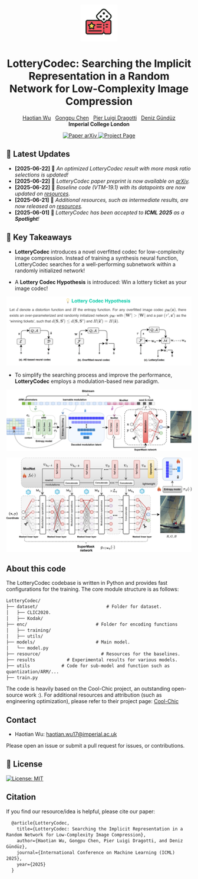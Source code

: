 <p align="center">
  <img src="docs/icon_dice.png" alt="LotteryCodec Icon" width="100"/>
</p>

<h1 align="center">
 LotteryCodec: Searching the Implicit Representation in a Random Network for Low-Complexity Image Compression
</h1>

<p align="center">
  <a href="https://eedavidwu.github.io/">Haotian Wu</a>&nbsp;&nbsp;
  <a href="https://gp-chen.github.io/">Gongpu Chen</a>&nbsp;&nbsp;
  <a href="https://www.commsp.ee.ic.ac.uk/~pld/">Pier Luigi Dragotti</a>&nbsp;&nbsp;
  <a href="https://www.imperial.ac.uk/information-processing-and-communications-lab/people/deniz/">Deniz Gündüz</a>  
  <br/>
  <strong>Imperial College London</strong>
</p>

<p align="center">
  <a href="https://arxiv.org/abs/xxxx.xxxxx" target="_blank">
    <img src="https://img.shields.io/badge/Paper-arXiv-deepgreen" alt="Paper arXiv">
  </a>
  <a href="https://eedavidwu.github.io/LotteryCodec/" target="_blank">
    <img src="https://img.shields.io/badge/Project-Page-blue" alt="Project Page">
  </a>
</p>

## 📣 Latest Updates
-  **[2025-06-22]** 📝 *An optimized LotteryCodec result with more mask ratio selections is updated!*
-  **[2025-06-22]** 📝 *LotteryCodec paper preprint is now available on [arXiv](https://arxiv.org/abs/your-link).*
-  **[2025-06-22]** 📝 *Baseline code (VTM-19.1) with its datapoints are now updated on [resources](https://github.com/eedavidwu/LotteryCodec/blob/master/resource/README.md).*
- **[2025-06-21]** 📝 *Additional resources, such as intermediate results, are now released on [resources](https://github.com/eedavidwu/LotteryCodec/blob/master/resource/README.md).*
- **[2025-06-01]** 🎉 *LotteryCodec has been accepted to **ICML 2025** as a **Spotlight**!*

## 🔑 Key Takeaways

- **LotteryCodec** introduces a novel overfitted codec for low-complexity image compression. Instead of training a synthesis neural function, LotteryCodec searches for a well-performing subnetwork within a randomly initialized network!

- A **Lottery Codec Hypothesis** is introduced: Win a lottery ticket as your image codec!


<p align="center">
  <img src="docs/LCH.png" width="1000"/>
</p>

- To simplify the searching process and improve the performance, **LotteryCodec** employs a modulation-based new paradigm.

![sicl](docs/SuperMask_fig_1.png)

<p align="center">
  <img src="docs/Fig_3_masked_sys.png" width="1000"/>
</p>

## About this code
The LotteryCodec codebase is written in Python and provides fast configurations for the training. The core module structure is as follows:
```
LotteryCodec/
├── dataset/                          # Folder for dataset.
│   ├── CLIC2020.                
│   ├── Kodak/                   
├── enc/                          # Folder for encoding functions
│   ├── training/                
│   ├── utils/                 
├── models/                       # Main model.
│   └── model.py                  
├── resource/                       # Resources for the baselines.
├── results            # Experimental results for various models.
├── utils            # Code for sub-model and function such as quantization/ARM/...
├── train.py

```
The code is heavily based on the Cool-Chic project, an outstanding open-source work :). For additional resources and attribution (such as engineering optimization), please refer to their project page:  <a href="https://github.com/Orange-OpenSource/Cool-Chic">Cool-Chic</a>  

## Contact
- Haotian Wu: haotian.wu17@imperial.ac.uk

Please open an issue or submit a pull request for issues, or contributions.

## 💼 License

<a href="https://opensource.org/licenses/MIT" target="_blank" rel="noopener noreferrer">
  <img src="https://img.shields.io/badge/License-MIT-yellow.svg" alt="License: MIT" />
</a>

## Citation

If you find our resource/idea is helpful, please cite our paper:

```
  @article{LotteryCodec,
    title={LotteryCodec: Searching the Implicit Representation in a Random Network for Low-Complexity Image Compression},
    author={Haotian Wu, Gongpu Chen, Pier Luigi Dragotti, and Deniz Gündüz},
    journal={International Conference on Machine Learning (ICML) 2025},
    year={2025}
  }

```

